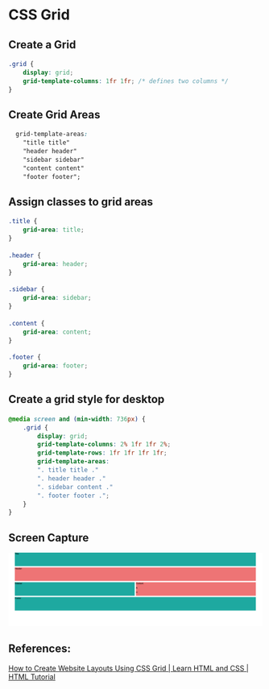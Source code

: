 # CSS Grid

## Create a Grid

```css
.grid {
    display: grid;
    grid-template-columns: 1fr 1fr; /* defines two columns */
}
```

## Create Grid Areas

```css
  grid-template-areas: 
    "title title"
    "header header"
    "sidebar sidebar"
    "content content"
    "footer footer";
```

## Assign classes to grid areas

```css
.title {
    grid-area: title;
}

.header {
    grid-area: header;
}

.sidebar {
    grid-area: sidebar;
}

.content {
    grid-area: content;
}

.footer {
    grid-area: footer;
}
```

## Create a grid style for desktop

```css
@media screen and (min-width: 736px) {
    .grid {
        display: grid;
        grid-template-columns: 2% 1fr 1fr 2%;
        grid-template-rows: 1fr 1fr 1fr 1fr;
        grid-template-areas: 
        ". title title ."
        ". header header ."
        ". sidebar content ."
        ". footer footer .";
    }
}
```

## Screen Capture

![](screencapture.png)

## References:

[How to Create Website Layouts Using CSS Grid | Learn HTML and CSS | HTML Tutorial](https://youtu.be/HgwCeNVPlo0)
